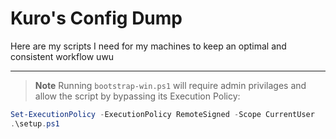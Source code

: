 # Kuro's Config Dump

Here are my scripts I need for my machines to keep an optimal and consistent workflow uwu

----

> **Note**
> Running `bootstrap-win.ps1` will require admin privilages and allow the script by
> bypassing its Execution Policy:

```powershell
Set-ExecutionPolicy -ExecutionPolicy RemoteSigned -Scope CurrentUser
.\setup.ps1
```